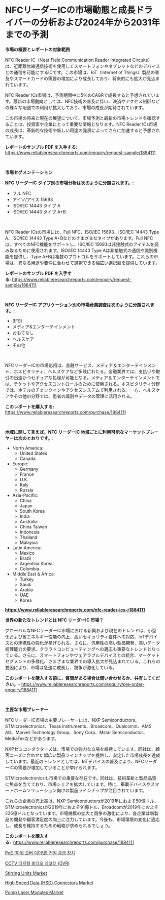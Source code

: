 <p><h1>NFCリーダーICの市場動態と成長ドライバーの分析および2024年から2031年までの予測</h1></p><p><strong>市場の概要とレポートの対象範囲</strong></p>
<p><p>NFC Reader IC（Near Field Communication Reader Integrated Circuits）は、近距離無線通信技術を使用してスマートフォンやタブレットなどのデバイスとの通信を可能にするICです。この市場は、IoT（Internet of Things）製品の普及やスマートカードの需要の増加により成長しており、将来的にも拡大が見込まれています。</p><p>NFC Reader ICs市場は、予測期間中に5％のCAGRで成長すると予想されています。最新の市場動向としては、NFC技術の普及に伴い、決済やアクセス制御などの様々な用途での利用が拡大しており、市場の成長が期待されています。</p><p>この市場の将来と現在の展望について、市場予測と最新の市場トレンドを確認することは、投資家や企業にとって重要な情報となります。NFC Reader ICs市場の成長は、革新的な技術や新しい用途の発展によってさらに加速すると予想されています。</p></p>
<p><strong>レポートのサンプル PDF を入手する:</strong> <a href="https://www.reliableresearchreports.com/enquiry/request-sample/1884111">https://www.reliableresearchreports.com/enquiry/request-sample/1884111</a></p>
<p>&nbsp;</p>
<p><strong>市場セグメンテーション</strong></p>
<p><strong>NFC リーダーIC タイプ別の市場分析は次のように分類されます。:</strong></p>
<p><ul><li>フル NFC</li><li>アイソ/アイス 15693</li><li>ISO/IEC 14443 タイプ A</li><li>ISO/IEC 14443 タイプ A+B</li></ul></p>
<p>&nbsp;</p>
<p><p>NFC Reader ICsの市場には、Full NFC、ISO/IEC 15693、ISO/IEC 14443 Type A、ISO/IEC 14443 Type A+Bなどのさまざまなタイプがあります。Full NFCは、すべてのNFC機能をサポートし、ISO/IEC 15693は非接触式のアイテムを読み取るために使用されます。ISO/IEC 14443 Type Aは非接触式の通信や識別機能を提供し、Type A+Bは複数のプロトコルをサポートしています。これらの市場は、異なる用途や要件に合わせて選択できる幅広い選択肢を提供しています。</p></p>
<p><strong>レポートのサンプル PDF を入手する:</strong>&nbsp;<a href="https://www.reliableresearchreports.com/enquiry/request-sample/1884111">https://www.reliableresearchreports.com/enquiry/request-sample/1884111</a></p>
<p>&nbsp;</p>
<p><strong> NFC リーダーIC アプリケーション別の市場産業調査は次のように分類されます。:</strong></p>
<p><ul><li>BFSI</li><li>メディア&エンターテインメント</li><li>おもてなし</li><li>ヘルスケア</li><li>その他</li></ul></p>
<p>&nbsp;</p>
<p><p>NFCリーダーICの市場応用は、金融サービス、メディア＆エンターテインメント、ホスピタリティ、ヘルスケアなど多岐にわたる。金融業界では、支払いや取引の迅速かつセキュアな処理が可能となる。メディア＆エンターテインメントでは、チケットやアクセスコントロールのために使用される。ホスピタリティ分野では、ホテルのチェックインやアクセスシステムで利用される。一方、ヘルスケアやその他の分野では、患者の識別やデータの管理に活用される。</p></p>
<p><strong>このレポートを購入する:</strong>&nbsp; <a href="https://www.reliableresearchreports.com/purchase/1884111">https://www.reliableresearchreports.com/purchase/1884111</a></p>
<p>&nbsp;</p>
<p><strong>地域に関して言えば、NFC リーダーIC 地域ごとに利用可能なマーケットプレーヤーは次のとおりです。:</strong></p>
<p><ul>
    <li>
        North America:
        <ul>
            <li>United States</li>
            <li>Canada</li>
        </ul>
    </li>
    <li>
        Europe:
        <ul>
            <li>Germany</li>
            <li>France</li>
            <li>U.K.</li>
            <li>Italy</li>
            <li>Russia</li>
        </ul>
    </li>
    <li>
        Asia-Pacific:
        <ul>
            <li>China</li>
            <li>Japan</li>
            <li>South Korea</li>
            <li>India</li>
            <li>Australia</li>
            <li>China Taiwan</li>
            <li>Indonesia</li>
            <li>Thailand</li>
            <li>Malaysia</li>
        </ul>
    </li>
    <li>
        Latin America:
        <ul>
            <li>Mexico</li>
            <li>Brazil</li>
            <li>Argentina Korea</li>
            <li>Colombia</li>
        </ul>
    </li>
    <li>
        Middle East & Africa:
        <ul>
            <li>Turkey</li>
            <li>Saudi</li>
            <li>Arabia</li>
            <li>UAE</li>
            <li>Korea</li>
        </ul>
    </li>
    </ul></p>
<p><strong><a href="https://www.reliableresearchreports.com/nfc-reader-ics-r1884111">https://www.reliableresearchreports.com/nfc-reader-ics-r1884111</a></strong>&nbsp;</p>
<p><strong>世界の新たなトレンドとは NFC リーダーIC 市場？</strong></p>
<p><p>グローバルなNFCリーダーIC市場における新興および現在のトレンドは、小型化および省エネルギー性能の向上、高いセキュリティ要件への対応、IoTデバイスとの連携性の強化が挙げられる。さらに、汎用性の高い製品開発、高いデータ処理能力の要求、クラウドコンピューティングへの適応も重要なトレンドとなっている。さらに、スマートフォンやウェアラブルデバイスとの統合、マーケットセグメントの多様化、さまざまな業界での導入拡大が見込まれている。これらの要因により、市場は急速に成長し、競争が激化している。</p></p>
<p><strong>このレポートを購入する前に、質問がある場合は問い合わせるか、共有してください。</strong>- <a href="https://www.reliableresearchreports.com/enquiry/pre-order-enquiry/1884111">https://www.reliableresearchreports.com/enquiry/pre-order-enquiry/1884111</a></p>
<p>&nbsp;</p>
<p><strong>主要な市場プレーヤー</strong></p>
<p><p>NFCリーダーIC市場の主要プレーヤーには、NXP Semiconductors、STMicroelectronics、Texas Instruments、Broadcom、Qualcomm、AMS AG、Marvell Technology Group、Sony Corp、Mstar Semiconductor、MediaTekなどがあります。</p><p>NXPセミコンダクターズは、市場での強力な立場を維持しています。同社は、顧客ニーズに合わせた幅広い製品ラインナップを提供し、安定した市場成長を達成しています。最近のトレンドとしては、IoTデバイスの普及により、NFCリーダーICの需要が増加していることが挙げられます。</p><p>STMicroelectronicsも市場での重要な存在です。同社は、技術革新と製品品質に焦点を当てており、市場シェアを拡大しています。特に、車載デバイスやスマートホームソリューション向けの製品ラインナップが注目されています。</p><p>これらの企業の売上高は、NXP Semiconductorsが2019年におよそ50億ドル、STMicroelectronicsが2019年におよそ91億ドル、Broadcomが2019年におよそ225億ドルとなっています。市場規模の拡大と競争の激化により、各企業は新製品の開発や顧客満足度の向上に注力しています。今後も、市場環境の変化に適応し、成長を維持するための戦略が求められるでしょう。</p></p>
<p><strong>このレポートを購入する:</strong>&nbsp;&nbsp;<a href="https://www.reliableresearchreports.com/purchase/1884111">https://www.reliableresearchreports.com/purchase/1884111</a></p>
<p><p><a href="https://github.com/fatmarawatan39/Market-Research-Report-List-1/blob/main/690707997607.md">PoE (파워 오버 이더넷) 전원 공급 장치</a></p><p><a href="https://github.com/Wesleyeilly8796202/Market-Research-Report-List-1/blob/main/664481197608.md">CCTV 디지털 비디오 레코더 (DVR)</a></p><p><a href="https://github.com/markusgodoy/Market-Research-Report-List-3/blob/main/stirring-units-market.md">Stirring Units Market</a></p><p><a href="https://issuu.com/reportprime-2/docs/high-speed-data-hsd-connectors-market-size-2030.pp">High Speed Data (HSD) Connectors Market</a></p><p><a href="https://issuu.com/reportprime-2/docs/pump-laser-modules-market-size-2030.pptx">Pump Laser Modules Market</a></p></p>